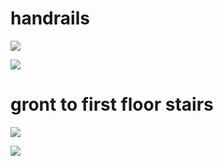 # handrails

![](https://4.bp.blogspot.com/-XJgfFcGBpw4/ULgRCijqRVI/AAAAAAAAB_A/gdO8gxzwdwY/s640/New+England+Holiday+Decorating+New+England+Fine+Living.com+021.JPG)

![](https://www.firststepdesigns.com/our-portfolio/wp-content/uploads/2016/02/Feature-davies-staircase-renovation7.jpg)

# gront to first floor stairs

![](https://i.pinimg.com/originals/5c/05/9c/5c059ca6ef353e825f27bf5350ac6a2c.jpg)

![](https://www.theinspiredprairie.com/wp-content/uploads/2019/08/Stairs4.jpg)
